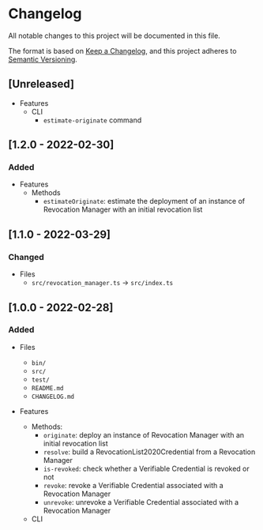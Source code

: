 # Changelog

All notable changes to this project will be documented in this file.

The format is based on [Keep a Changelog](https://keepachangelog.com/en/1.0.0/), and this project adheres to [Semantic Versioning](https://semver.org/spec/v2.0.0.html).

## [Unreleased]

- Features
	- CLI
		- `estimate-originate` command

## [1.2.0 - 2022-02-30]

### Added

- Features
	- Methods
		- `estimateOriginate`: estimate the deployment of an instance of Revocation Manager with an initial revocation list

## [1.1.0 - 2022-03-29]

### Changed

- Files
	- `src/revocation_manager.ts` -> `src/index.ts`


## [1.0.0 - 2022-02-28]

### Added

- Files
	- `bin/`
	- `src/`
	- `test/`
	- `README.md`
	- `CHANGELOG.md`

- Features
	- Methods:
		- `originate`: deploy an instance of Revocation Manager with an initial revocation list
		- `resolve`: build a RevocationList2020Credential from a Revocation Manager
		- `is-revoked`: check whether a Verifiable Credential is revoked or not
		- `revoke`: revoke a Verifiable Credential associated with a Revocation Manager
		- `unrevoke`: unrevoke a Verifiable Credential associated with a Revocation Manager
	- CLI
